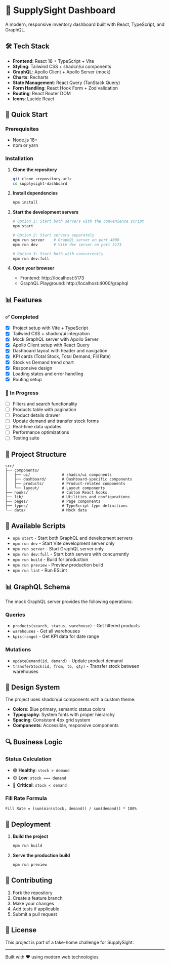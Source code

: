 # 🚀 SupplySight Dashboard

A modern, responsive inventory dashboard built with React, TypeScript, and GraphQL.

## 🛠️ Tech Stack

- **Frontend**: React 18 + TypeScript + Vite
- **Styling**: Tailwind CSS + shadcn/ui components
- **GraphQL**: Apollo Client + Apollo Server (mock)
- **Charts**: Recharts
- **State Management**: React Query (TanStack Query)
- **Form Handling**: React Hook Form + Zod validation
- **Routing**: React Router DOM
- **Icons**: Lucide React

## 🚀 Quick Start

### Prerequisites

- Node.js 18+ 
- npm or yarn

### Installation

1. **Clone the repository**
   ```bash
   git clone <repository-url>
   cd supplysight-dashboard
   ```

2. **Install dependencies**
   ```bash
   npm install
   ```

3. **Start the development servers**
   ```bash
   # Option 1: Start both servers with the convenience script
   npm start
   
   # Option 2: Start servers separately
   npm run server    # GraphQL server on port 4000
   npm run dev       # Vite dev server on port 5173
   
   # Option 3: Start both with concurrently
   npm run dev:full
   ```

4. **Open your browser**
   - Frontend: http://localhost:5173
   - GraphQL Playground: http://localhost:4000/graphql

## 📊 Features

### ✅ Completed
- [x] Project setup with Vite + TypeScript
- [x] Tailwind CSS + shadcn/ui integration
- [x] Mock GraphQL server with Apollo Server
- [x] Apollo Client setup with React Query
- [x] Dashboard layout with header and navigation
- [x] KPI cards (Total Stock, Total Demand, Fill Rate)
- [x] Stock vs Demand trend chart
- [x] Responsive design
- [x] Loading states and error handling
- [x] Routing setup

### 🚧 In Progress
- [ ] Filters and search functionality
- [ ] Products table with pagination
- [ ] Product details drawer
- [ ] Update demand and transfer stock forms
- [ ] Real-time data updates
- [ ] Performance optimizations
- [ ] Testing suite

## 📁 Project Structure

```
src/
├── components/
│   ├── ui/              # shadcn/ui components
│   ├── dashboard/       # Dashboard-specific components
│   ├── products/        # Product-related components
│   └── layout/          # Layout components
├── hooks/               # Custom React hooks
├── lib/                 # Utilities and configurations
├── pages/               # Page components
├── types/               # TypeScript type definitions
└── data/                # Mock data
```

## 🔧 Available Scripts

- `npm start` - Start both GraphQL and development servers
- `npm run dev` - Start Vite development server only
- `npm run server` - Start GraphQL server only
- `npm run dev:full` - Start both servers with concurrently
- `npm run build` - Build for production
- `npm run preview` - Preview production build
- `npm run lint` - Run ESLint

## 📊 GraphQL Schema

The mock GraphQL server provides the following operations:

### Queries
- `products(search, status, warehouse)` - Get filtered products
- `warehouses` - Get all warehouses
- `kpis(range)` - Get KPI data for date range

### Mutations
- `updateDemand(id, demand)` - Update product demand
- `transferStock(id, from, to, qty)` - Transfer stock between warehouses

## 🎨 Design System

The project uses shadcn/ui components with a custom theme:
- **Colors**: Blue primary, semantic status colors
- **Typography**: System fonts with proper hierarchy
- **Spacing**: Consistent 4px grid system
- **Components**: Accessible, responsive components

## 🔍 Business Logic

### Status Calculation
- 🟢 **Healthy**: `stock > demand`
- 🟡 **Low**: `stock === demand`
- 🔴 **Critical**: `stock < demand`

### Fill Rate Formula
```
Fill Rate = (sum(min(stock, demand)) / sum(demand)) * 100%
```

## 🚀 Deployment

1. **Build the project**
   ```bash
   npm run build
   ```

2. **Serve the production build**
   ```bash
   npm run preview
   ```

## 🤝 Contributing

1. Fork the repository
2. Create a feature branch
3. Make your changes
4. Add tests if applicable
5. Submit a pull request

## 📝 License

This project is part of a take-home challenge for SupplySight.

---

Built with ❤️ using modern web technologies
